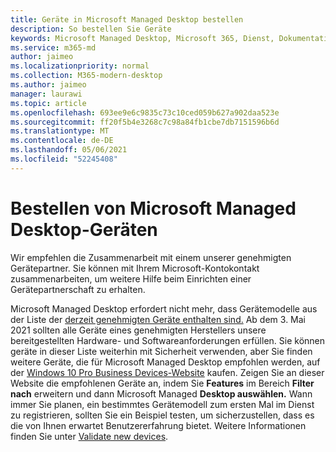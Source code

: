 ```yaml
---
title: Geräte in Microsoft Managed Desktop bestellen
description: So bestellen Sie Geräte
keywords: Microsoft Managed Desktop, Microsoft 365, Dienst, Dokumentation
ms.service: m365-md
author: jaimeo
ms.localizationpriority: normal
ms.collection: M365-modern-desktop
ms.author: jaimeo
manager: laurawi
ms.topic: article
ms.openlocfilehash: 693ee9e6c9835c73c10ced059b627a902daa523e
ms.sourcegitcommit: ff20f5b4e3268c7c98a84fb1cbe7db7151596b6d
ms.translationtype: MT
ms.contentlocale: de-DE
ms.lasthandoff: 05/06/2021
ms.locfileid: "52245408"
---
```

# <a name="order-microsoft-managed-desktop-devices"></a>Bestellen von Microsoft Managed Desktop-Geräten

Wir empfehlen die Zusammenarbeit mit einem unserer genehmigten Gerätepartner. Sie können mit Ihrem Microsoft-Kontokontakt zusammenarbeiten, um weitere Hilfe beim Einrichten einer Gerätepartnerschaft zu erhalten.

Microsoft Managed Desktop erfordert nicht mehr, dass Gerätemodelle aus der Liste der [derzeit genehmigten Geräte enthalten sind.](../service-description/device-list.md) Ab dem 3. Mai 2021 sollten alle Geräte eines genehmigten Herstellers unsere bereitgestellten Hardware- und Softwareanforderungen erfüllen. Sie können geräte in dieser Liste weiterhin mit Sicherheit verwenden, aber Sie finden weitere Geräte, die für Microsoft Managed Desktop empfohlen werden, auf der [Windows 10 Pro Business Devices-Website](https://www.microsoft.com/windowsforbusiness/view-all-devices) kaufen. Zeigen Sie an dieser Website die empfohlenen Geräte an, indem Sie **Features** im Bereich **Filter nach** erweitern und dann Microsoft Managed **Desktop auswählen.** Wann immer Sie planen, ein bestimmtes Gerätemodell zum ersten Mal im Dienst zu registrieren, sollten Sie ein Beispiel testen, um sicherzustellen, dass es die von Ihnen erwartet Benutzererfahrung bietet. Weitere Informationen finden Sie unter [Validate new devices](../get-started/validate-device.md).

